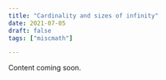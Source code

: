 ```yaml
---
title: "Cardinality and sizes of infinity"
date: 2021-07-05
draft: false
tags: ["miscmath"]

---
```


Content coming soon.